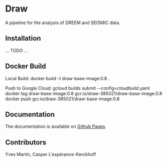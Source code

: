 
# Draw

A pipeline for the analysis of DREEM and SEISMIC data.

## Installation

... TODO ...

## Docker Build

Local Build:
docker build -t draw-base-image:0.8 .

Push to Google Cloud:
gcloud builds submit --config=cloudbuild.yaml
docker tag draw-base-image:0.8 gcr.io/draw-385021/draw-base-image:0.8
docker push gcr.io/draw-385021/draw-base-image:0.8

## Documentation

The documentation is available on [Github Pages](https://rouskinlab.github.io/draw).

## Contributors

Yves Martin, Casper L'espérance-Kerckhoff
